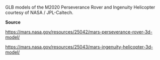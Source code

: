 GLB models of the M2020 Perseverance Rover and Ingenuity Helicopter courtesy of NASA / JPL-Caltech.

**Source**

https://mars.nasa.gov/resources/25042/mars-perseverance-rover-3d-model/

https://mars.nasa.gov/resources/25043/mars-ingenuity-helicopter-3d-model/
